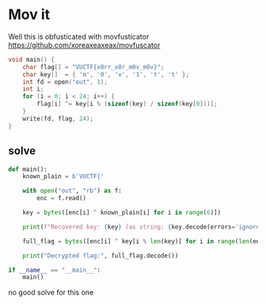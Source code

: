 # Mov it
Well this is obfusticated with movfusticator
https://github.com/xoreaxeaxeax/movfuscator

```c
void main() {
    char flag[] = "VUCTF{x0rr_x0r_m0v_m0v}";
    char key[]  = { 'm', '0', 'v', '1', 't', 't' };
    int fd = open("out", 1);
    int i;
    for (i = 0; i < 24; i++) {
        flag[i] ^= key[i % (sizeof(key) / sizeof(key[0]))];
    }
    write(fd, flag, 24);
}

```

## solve 
```py
def main():
    known_plain = b'VUCTF{'

    with open("out", "rb") as f:
        enc = f.read()

    key = bytes([enc[i] ^ known_plain[i] for i in range(6)])

    print(f"Recovered key: {key} (as string: {key.decode(errors='ignore')})")

    full_flag = bytes([enc[i] ^ key[i % len(key)] for i in range(len(enc))])

    print("Decrypted flag:", full_flag.decode())

if __name__ == "__main__":
    main()

```

no good solve for this one 